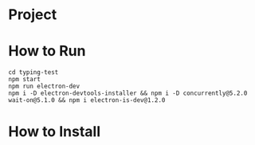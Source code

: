 # Project 

# How to Run
```
cd typing-test
npm start
npm run electron-dev
npm i -D electron-devtools-installer && npm i -D concurrently@5.2.0 wait-on@5.1.0 && npm i electron-is-dev@1.2.0
```
# How to Install


